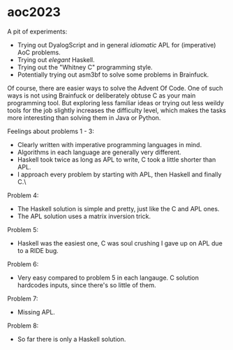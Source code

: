 # aoc2023

A pit of experiments:
- Trying out DyalogScript and in general *idiomatic* APL for (imperative) AoC problems.
- Trying out *elegant* Haskell.
- Trying out the "Whitney C" programming style.
- Potentially trying out asm3bf to solve some problems in Brainfuck.

Of course, there are easier ways to solve the Advent Of Code. One of such ways is not using Brainfuck or deliberately obtuse C as your main programming tool. But exploring less familiar ideas or trying out less weildy tools for the job slightly increases the difficulty level, which makes the tasks more interesting than solving them in Java or Python.

Feelings about problems 1 - 3:
- Clearly written with imperative programming languages in mind.
- Algorithms in each language are generally very different.
- Haskell took twice as long as APL to write, C took a little shorter than APL.
- I approach every problem by starting with APL, then Haskell and finally C.\

Problem 4:
- The Haskell solution is simple and pretty, just like the C and APL ones.
- The APL solution uses a matrix inversion trick. 

Problem 5:
- Haskell was the easiest one, C was soul crushing I gave up on APL due to a RIDE bug.

Problem 6:
- Very easy compared to problem 5 in each langauge. C solution hardcodes inputs, since there's so little of them.

Problem 7:
- Missing APL.

Problem 8:
- So far there is only a Haskell solution.